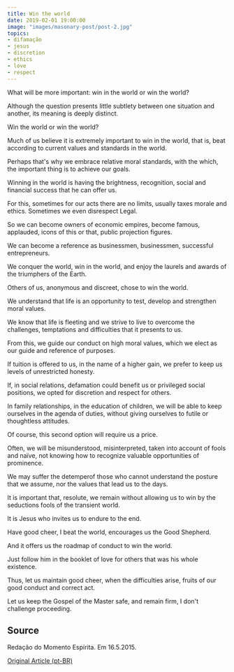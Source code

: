 ```yaml
---
title: Win the world
date: 2019-02-01 19:00:00
image: "images/masonary-post/post-2.jpg"
topics: 
- difamação
- jesus
- discretion
- ethics
- love
- respect
---
```



What will be more important: win in the world or win the world?

Although the question presents little subtlety between one situation and another, its
meaning is deeply distinct.

Win the world or win the world?

Much of us believe it is extremely important to win in the world, that is,
beat according to current values and standards in the world.

Perhaps that's why we embrace relative moral standards, with the
which, the important thing is to achieve our goals.

Winning in the world is having the brightness, recognition, social and financial success
that he can offer us.

For this, sometimes for our acts there are no limits, usually taxes
morale and ethics. Sometimes we even disrespect
Legal.

So we can become owners of economic empires, become famous,
applauded, icons of this or that, public projection figures.

We can become a reference as businessmen, businessmen,
successful entrepreneurs.

We conquer the world, win in the world, and enjoy the laurels and awards of the
triumphers of the Earth.

Others of us, anonymous and discreet, chose to win the world.

We understand that life is an opportunity to test, develop and strengthen
moral values.

We know that life is fleeting and we strive to live to overcome the
challenges, temptations and difficulties that it presents to us.

From this, we guide our conduct on high moral values, which we elect
as our guide and reference of purposes.

If tuition is offered to us, in the name of a higher gain, we prefer to keep us
levels of unrestricted honesty.

If, in social relations, defamation could benefit us or
privileged social positions, we opted for discretion and respect for others.

In family relationships, in the education of children, we will be able to keep ourselves in the
agenda of duties, without giving ourselves to futile or thoughtless attitudes.

Of course, this second option will require us a price.

Often, we will be misunderstood, misinterpreted, taken into account of
fools and naïve, not knowing how to recognize valuable opportunities of prominence.

We may suffer the detemperof those who cannot understand the posture
that we assume, nor the values that lead us to the days.

It is important that, resolute, we remain without allowing us to win by the seductions
fools of the transient world.

It is Jesus who invites us to endure to the end.

Have good cheer, I beat the world, encourages us the Good Shepherd.

And it offers us the roadmap of conduct to win the world.

Just follow him in the booklet of love for others that was his whole existence.

Thus, let us maintain good cheer, when the difficulties arise, fruits of
our good conduct and correct act.

Let us keep the Gospel of the Master safe, and remain
firm, I don't challenge proceeding.

## Source
Redação do Momento Espírita.
Em 16.5.2015.

[Original Article (pt-BR)](http://www.momento.com.br/pt/ler_texto.php?id=4468)

